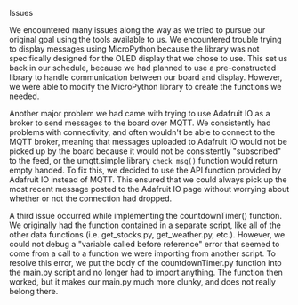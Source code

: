 Issues

We encountered many issues along the way as we tried to pursue our original goal using the tools available to us.  We encountered trouble trying to display messages using MicroPython because the library was not specifically designed for the OLED display that we chose to use.  This set us back in our schedule, because we had planned to use a pre-constructed library to handle communication between our board and display.  However, we were able to modify the MicroPython library to create the functions we needed.

Another major problem we had came with trying to use Adafruit IO as a broker to send messages to the board over MQTT.  We consistently had problems with connectivity, and often wouldn't be able to connect to the MQTT broker, meaning that messages uploaded to Adafruit IO would not be picked up by the board because it would not be consistently "subscribed" to the feed, or the umqtt.simple library `check_msg()` function would return empty handed.  To fix this, we decided to use the API function provided by Adafruit IO instead of MQTT.  This ensured that we could always pick up the most recent message posted to the Adafruit IO page without worrying about whether or not the connection had dropped.

A third issue occurred while implementing the countdownTimer() function.  We originally had the function contained in a separate script, like all of the other data functions (i.e.  get_stocks.py, get_weather.py, etc.).  However, we could not debug a "variable called before reference" error that seemed to come from a call to a function we were importing from another script.  To resolve this error, we put the body of the countdownTimer.py function into the main.py script and no longer had to import anything.  The function then worked, but it makes our main.py much more clunky, and does not really belong there.  

